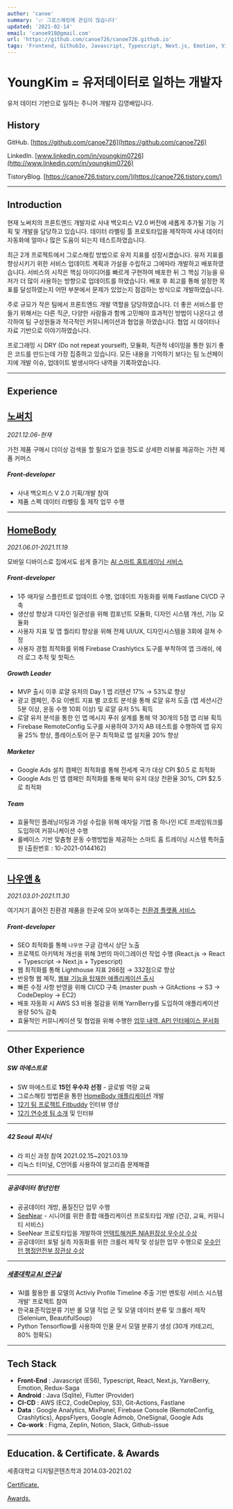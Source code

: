 ```yaml
---
author: 'canoe'
summary: '📈 그로스해킹에 관심이 많습니다'
updated: '2021-02-14'
email: 'canoe918@gmail.com'
url: 'https://github.com/canoe726/canoe726.github.io'
tags: 'Frontend, GithubIo, Javascript, Typescript, Next.js, Emotion, Vite, Tailwind, Flutter'
---
```


# YoungKim =  유저데이터로 일하는 개발자

유저 데이터 기반으로 일하는 주니어 개발자 김영배입니다.

## History

GitHub. [https://github.com/canoe726](https://github.com/canoe726)

LinkedIn. [www.linkedin.com/in/youngkim0726](http://www.linkedin.com/in/youngkim0726)

TistoryBlog. [https://canoe726.tistory.com/](https://canoe726.tistory.com/)

---

## Introduction

현재 노써치의 프론트엔드 개발자로 사내 백오피스 V2.0 버전에 새롭게 추가될 기능 기획 및 개발을 담당하고 있습니다. 데이터 라벨링 툴 프로토타입을 제작하여 사내 데이터 자동화에 얼마나 많은 도움이 되는지 테스트하였습니다.

최근 2개 프로젝트에서 그로스해킹 방법으로 유저 지표를 성장시켰습니다. 유저 지표를 향상시키기 위한 서비스 업데이트 계획과 가설을 수립하고 그에따라 개발하고 배포하였습니다. 서비스의 시작은 핵심 아이디어를 빠르게 구현하여 배포한 뒤 그 핵심 기능을 유저가 더 많이 사용하는 방향으로 업데이트를 하였습니다. 배포 후 회고를 통해 설정한 목표를 달성하였는지 어떤 부분에서 문제가 있었는지 점검하는 방식으로 개발하였습니다.

주로 규모가 작은 팀에서 프론트엔드 개발 역할을 담당하였습니다. 더 좋은 서비스를 만들기 위해서는 다른 직군, 다양한 사람들과 함께 고민해야 효과적인 방법이 나온다고 생각하여 팀 구성원들과 적극적인 커뮤니케이션과 협업을 하였습니다. 협업 시 데이터나 자료 기반으로 이야기하였습니다.

프로그래밍 시 DRY (Do not repeat yourself), 모듈화, 직관적 네이밍을 통한 읽기 좋은 코드를 만드는데 가장 집중하고 있습니다. 모든 내용을 기억하기 보다는 팀 노션페이지에 개발 이슈, 업데이트 발생시마다 내역을 기록하였습니다.

---

## Experience

## [노써치](https://nosearch.com/)

_2021.12.06-현재_

가전 제품 구매시 더이상 검색을 할 필요가 없을 정도로 상세한 리뷰를 제공하는 가전 제품 커머스

##### Front-developer

- 사내 백오피스 V 2.0 기획/개발 참여
- 제품 스펙 데이터 라벨링 툴 제작 업무 수행

---

## [HomeBody](https://play.google.com/store/apps/details?id=com.fitbuddy.homebody)

_2021.06.01-2021.11.19_

모바일 디바이스로 집에서도 쉽게 즐기는 [AI 스마트 홈트레이닝 서비스](https://www.notion.so/HomeBody-6f6112f425fa4e32a8e1af0fac487934)

##### Front-developer

- 1주 애자일 스플린트로 업데이트 수행, 업데이트 자동화를 위해 Fastlane CI/CD 구축
- 생산성 향상과 디자인 일관성을 위해 컴포넌트 모듈화, 디자인 시스템 개선, 기능 모듈화
- 사용자 지표 및 앱 퀄리티 향상을 위해 전체 UI/UX, 디자인시스템을 3회에 걸쳐 수정
- 사용자 경험 최적화를 위해 Firebase Crashlytics 도구를 부착하여 앱 크래쉬, 에러 로그 추적 및 핫픽스

##### Growth Leader

- MVP 출시 이후 로얄 유저의 Day 1 앱 리텐션 17% → 53%로 향상
- 광고 캠페인, 주요 이벤트 지표 별 코호트 분석을 통해 로얄 유저 도출 (앱 세션시간 5분 이상, 운동 수행 10회 이상) 및 로얄 유저 5% 획득
- 로얄 유저 분석을 통한 인 앱 메시지 푸쉬 설계를 통해 약 30개의 5점 앱 리뷰 획득
- Firebase RemoteConfig 도구를 사용하여 3가지 AB 테스트를 수행하여 앱 유지율 25% 향상, 플레이스토어 문구 최적화로 앱 설치율 20% 향상

##### Marketer

- Google Ads 설치 캠페인 최적화를 통해 전세계 국가 대상 CPI $0.5 로 최적화
- Google Ads 인 앱 캠페인 최적화를 통해 북미 유저 대상 전환율 30%, CPI $2.5 로 최적화

##### Team

- 효율적인 플래닝미팅과 가설 수립을 위해 애자일 기법 중 하나인 ICE 프레임워크를 도입하여 커뮤니케이션 수행
- 룰베이스 기반 맞춤형 운동 수행방법을 제공하는 스마트 홈 트레이닝 시스템 특허출원 (출원번호 : 10-2021-0144162)

---

## [나우앤 &](http://nowand.life/)

_2021.03.01-2021.11.30_

여기저기 흩어진 친환경 제품을 한곳에 모아 보여주는 [친환경 플랫폼 서비스](https://www.notion.so/Nowand-26e1c923680c42f994cad28e36744ec4)

##### Front-developer


- SEO 최적화를 통해 `나우앤` 구글 검색시 상단 노출
- 프로젝트 아키텍처 개선을 위해 3번의 마이그레이션 작업 수행 (React.js → React + Typescript → Next.js + Typescript)
- 웹 최적화를 통해 Lighthouse 지표 266점 → 332점으로 향상
- 반응형 웹 제작, [웹뷰 기능을 탑재한 애플리케이션 출시](https://play.google.com/store/apps/details?id=com.moregreen.nowandapplication)
- 빠른 수정 사항 반영을 위해 CI/CD 구축 (master push → GitActions → S3 → CodeDeploy → EC2)
- 배포 자동화 시 AWS S3 비용 절감을 위해 YarnBerry를 도입하여 애플리케이션 용량 50% 감축
- 효율적인 커뮤니케이션 및 협업을 위해 수행한 [업무 내역, API 인터페이스 문서화](https://www.notion.so/Frontend-c02cd9910993417fa7422f7fa0c3fd45)

---

## Other Experience

##### SW 마에스트로

- SW 마에스트로 **15인 우수자 선정** - 글로벌 역량 교육
- 그로스해킹 방법론을 통한 [HomeBody 애플리케이션](https://github.com/canoe726/HomeBody_readme) 개발
- [12기 팀 프로젝트 Fitbuddy](https://www.youtube.com/watch?v=631lio3Y8G8) 인터뷰 영상
- [12기 연수생 팀 소개](https://www.swmaestro.org/sw/bbs/B0000006/view.do?nttId=24492&menuNo=200015&searchCnd=1&searchWrd=fit&pageIndex=1) 및 인터뷰

---

##### 42 Seoul 피시너

- 라 피신 과정 참여 2021.02.15~2021.03.19
- 리눅스 터미널, C언어를 사용하여 알고리즘 문제해결

---

##### 공공데이터 청년인턴

- 공공데이터 개방, 품질진단 업무 수행
- [SeeNear](https://github.com/canoe726/PublicDataHackerton_SeeNear) - 시니어를 위한 종합 애플리케이션 프로토타입 개발 (건강, 교육, 커뮤니티 서비스)
- SeeNear 프로토타입을 개발하여 [언택트해커톤 NIA원장상 우수상 수상](https://www.notion.so/f0878e8759874dfdb40b171214abbad5)
- 공공데이터 포털 실측 자동화를 위한 크롤러 제작 및 성실한 업무 수행으로 [우수인턴 행정안전부 장관상 수상](https://youtu.be/CjCCaSy6Wz0?t=3319)

---

##### [세종대학교 AI 연구실](https://www.notion.so/a7c3ff255f204ce2ac78477125c19d41)

- ‘AI를 활용한 롤 모델의 Activiy Profile Timeline 추출 기반 멘토링 서비스 시스템 개발’ 프로젝트 참여
- 한국표준직업분류 기반 롤 모델 직업 군 및 모델 데이터 분류 및 크롤러 제작 (Selenium, BeautifulSoup)
- Python Tensorflow를 사용하여 인물 문서 모델 분류기 생성 (30개 카테고리, 80% 정확도)

---

## Tech Stack

- **Front-End** : Javascript (ES6), Typescript, React, Next.js, YarnBerry, Emotion, Redux-Saga
- **Android** : Java (Sqlite), Flutter (Provider)
- **CI-CD** : AWS (EC2, CodeDeploy, S3), Git-Actions, Fastlane
- **Data** : Google Analytics, MixPanel, Firebase Console (RemoteConfig, Crashlytics), AppsFlyers, Google Admob, OneSignal, Google Ads
- **Co-work** : Figma, Zeplin, Notion, Slack, Github-issue

---

## Education. & Certificate. & Awards

세종대학교 디지털콘텐츠학과 2014.03-2021.02

[Certificate.](https://www.notion.so/cb407f44ffa24c2da675159ffca459cc)

[Awards.](https://www.notion.so/78b2a7f6a2d442ec9690eae8acc5d499)
